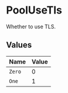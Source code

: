 # PoolUseTls

Whether to use TLS.


## Values

| Name   | Value  |
| ------ | ------ |
| `Zero` | 0      |
| `One`  | 1      |